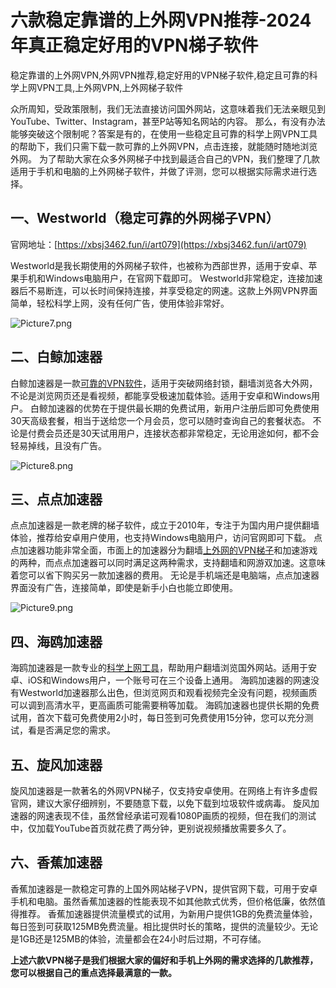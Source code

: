 # 六款稳定靠谱的上外网VPN推荐-2024年真正稳定好用的VPN梯子软件
稳定靠谱的上外网VPN,外网VPN推荐,稳定好用的VPN梯子软件,稳定且可靠的科学上网VPN工具,上外网VPN,上外网梯子软件

众所周知，受政策限制，我们无法直接访问国外网站，这意味着我们无法亲眼见到YouTube、Twitter、Instagram，甚至P站等知名网站的内容。
那么，有没有办法能够突破这个限制呢？答案是有的，在使用一些稳定且可靠的科学上网VPN工具的帮助下，我们只需下载一款可靠的上外网VPN，点击连接，就能随时随地浏览外网。
为了帮助大家在众多外网梯子中找到最适合自己的VPN，我们整理了几款适用于手机和电脑的上外网梯子软件，并做了评测，您可以根据实际需求进行选择。

## 一、Westworld（稳定可靠的外网梯子VPN）
官网地址：[https://xbsj3462.fun/i/art079](https://xbsj3462.fun/i/art079)

Westworld是我长期使用的外网梯子软件，也被称为西部世界，适用于安卓、苹果手机和Windows电脑用户，在官网下载即可。
Westworld非常稳定，连接加速器后不易断连，可以长时间保持连接，并享受稳定的网速。这款上外网VPN界面简单，轻松科学上网，没有任何广告，使用体验非常好。

![Picture7.png](https://s2.loli.net/2024/02/16/QOUI68VspyTfrba.png)

## 二、白鲸加速器
白鲸加速器是一款[可靠的VPN软件](https://www.firefox.net.cn/read.php?tid=218240&fid=15)，适用于突破网络封锁，翻墙浏览各大外网，不论是浏览网页还是看视频，都能享受极速加载体验。适用于安卓和Windows用户。
白鲸加速器的优势在于提供最长期的免费试用，新用户注册后即可免费使用30天高级套餐，相当于送给您一个月会员，您可以随时查询自己的套餐状态。
不论是付费会员还是30天试用用户，连接状态都非常稳定，无论用途如何，都不会轻易掉线，且没有广告。

![Picture8.png](https://s2.loli.net/2024/02/16/bAHEdVhmSTKzj3o.png)

## 三、点点加速器
点点加速器是一款老牌的梯子软件，成立于2010年，专注于为国内用户提供翻墙体验，推荐给安卓用户使用，也支持Windows电脑用户，访问官网即可下载。
点点加速器功能非常全面，市面上的加速器分为翻墙[上外网的VPN梯子](https://www.firefox.net.cn/read.php?tid=218252&fid=15)和加速游戏的两种，而点点加速器可以同时满足这两种需求，支持翻墙和网游双加速。这意味着您可以省下购买另一款加速器的费用。
无论是手机端还是电脑端，点点加速器界面没有广告，连接简单，即使是新手小白也能立即使用。

![Picture9.png](https://s2.loli.net/2024/02/16/bHqlnLvoP1N7iBk.png)

## 四、海鸥加速器
海鸥加速器是一款专业的[科学上网工具](https://github.com/jojo761/pctizi)，帮助用户翻墙浏览国外网站。适用于安卓、iOS和Windows用户，一个账号可在三个设备上通用。
海鸥加速器的网速没有Westworld加速器那么出色，但浏览网页和观看视频完全没有问题，视频画质可以调到高清水平，更高画质可能需要稍等加载。
海鸥加速器也提供长期的免费试用，首次下载可免费使用2小时，每日签到可免费使用15分钟，您可以充分测试，看是否满足您的需求。

## 五、旋风加速器
旋风加速器是一款著名的外网VPN梯子，仅支持安卓使用。在网络上有许多虚假官网，建议大家仔细辨别，不要随意下载，以免下载到垃圾软件或病毒。
旋风加速器的网速表现不佳，虽然曾经承诺可观看1080P画质的视频，但在我们的测试中，仅加载YouTube首页就花费了两分钟，更别说视频播放需要多久了。

## 六、香蕉加速器
香蕉加速器是一款稳定可靠的上国外网站梯子VPN，提供官网下载，可用于安卓手机和电脑。虽然香蕉加速器的性能表现不如其他款式优秀，但价格低廉，依然值得推荐。
香蕉加速器提供流量模式的试用，为新用户提供1GB的免费流量体验，每日签到可获取125MB免费流量。相比提供时长的策略，提供的流量较少。无论是1GB还是125MB的体验，流量都会在24小时后过期，不可存储。

**上述六款VPN梯子是我们根据大家的偏好和手机上外网的需求选择的几款推荐，您可以根据自己的重点选择最满意的一款。**
